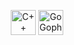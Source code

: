 
<p align="center">
  <img src="https://upload.wikimedia.org/wikipedia/commons/1/18/ISO_C%2B%2B_Logo.svg" alt="C++ Logo" height="40"/> 
  <img src="https://upload.wikimedia.org/wikipedia/commons/2/2d/Go_gopher_favicon.svg" alt="Go Gopher" height="40"/> 
</p>
